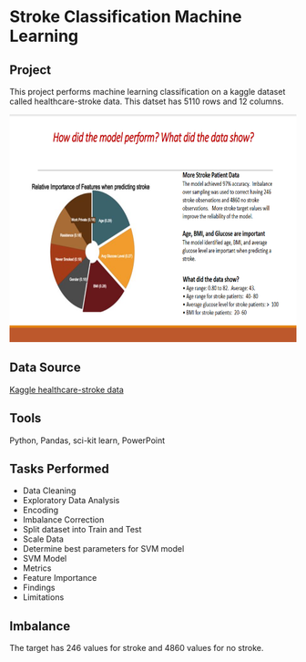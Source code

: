 # Stroke Classification Machine Learning

## Project 
This project performs machine learning classification on a kaggle dataset called healthcare-stroke data.  This datset has 5110 rows and 12 columns.

<img src="https://github.com/Sarah269/glowing-dollop/blob/main/Stroke/Stroke%20Slide.png" height="400" />

## Data Source
[Kaggle healthcare-stroke data](https://www.kaggle.com/datasets/fedesoriano/stroke-prediction-dataset)

## Tools
Python, Pandas, sci-kit learn, PowerPoint

## Tasks Performed
*  Data Cleaning
*  Exploratory Data Analysis
*  Encoding
*  Imbalance Correction
*  Split dataset into Train and Test
*  Scale Data
*  Determine best parameters for SVM model
*  SVM Model
*  Metrics
*  Feature Importance
*  Findings
*  Limitations

## Imbalance
The target has 246 values for stroke and 4860 values for no stroke.

